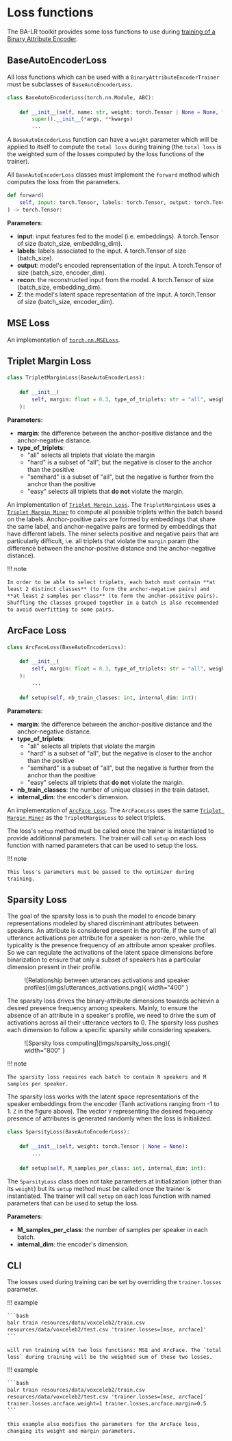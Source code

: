 # Loss functions

The BA-LR toolkit provides some loss functions to use during [training of a Binary Attribute Encoder](./trainer.md).

## BaseAutoEncoderLoss

All loss functions which can be used with a `BinaryAttributeEncoderTrainer` must be subclasses of `BaseAutoEncoderLoss`.

```python
class BaseAutoEncoderLoss(torch.nn.Module, ABC):

    def __init__(self, name: str, weight: torch.Tensor | None = None, *args, **kwargs):
        super().__init__(*args, **kwargs)
        ...
```

A `BaseAutoEncoderLoss` function can have a `weight` parameter which will be applied to itself to compute the `total loss` during training (the `total loss` is the weighted sum of the losses computed by the loss functions of the trainer).

All `BaseAutoEncoderLoss` classes must implement the `forward` method which computes the loss from the parameters.

```python
def forward(
    self, input: torch.Tensor, labels: torch.Tensor, output: torch.Tensor, recon: torch.Tensor, Z: torch.Tensor,
) -> torch.Tensor:
```

**Parameters**:

* **input**: input features fed to the model (i.e. embeddings). A torch.Tensor of size (batch_size, embedding_dim).
* **labels**: labels associated to the input. A torch.Tensor of size (batch_size).
* **output**: model's encoded reprensentation of the input. A torch.Tensor of size (batch_size, encoder_dim).
* **recon**: the reconstructed input from the model. A torch.Tensor of size (batch_size, embedding_dim).
* **Z**: the model's latent space representation of the input. A torch.Tensor of size (batch_size, encoder_dim).

## MSE Loss

An implementation of [`torch.nn.MSELoss`](https://pytorch.org/docs/stable/generated/torch.nn.MSELoss.html).

## Triplet Margin Loss

```python
class TripletMarginLoss(BaseAutoEncoderLoss):

    def __init__(
        self, margin: float = 0.3, type_of_triplets: str = "all", weight: torch.Tensor | None = None,
    ):
```

**Parameters**:

* **margin**: the difference between the anchor-positive distance and the anchor-negative distance.
* **type_of_triplets**:
    * "all" selects all triplets that violate the margin
    * "hard" is a subset of "all", but the negative is closer to the anchor than the positive
    * "semihard" is a subset of "all", but the negative is further from the anchor than the positive
    * "easy" selects all triplets that **do not** violate the margin.

An implementation of [`Triplet Margin Loss`](https://kevinmusgrave.github.io/pytorch-metric-learning/losses/#tripletmarginloss). The `TripletMarginLoss` uses a [`Triplet Margin Miner`](https://kevinmusgrave.github.io/pytorch-metric-learning/miners/#tripletmarginminer) to compute all possible triplets within the batch based on the labels. Anchor-positive pairs are formed by embeddings that share the same label, and anchor-negative pairs are formed by embeddings that have different labels. The miner selects positive and negative pairs that are particularly difficult, i.e. all triplets that violate the `margin` param (the difference between the anchor-positive distance and the anchor-negative distance).

!!! note

    In order to be able to select triplets, each batch must contain **at least 2 distinct classes** (to form the anchor-negative pairs) and **at least 2 samples per class** (to form the anchor-positive pairs). Shuffling the classes grouped together in a batch is also recommended to avoid overfitting to some pairs.

## ArcFace Loss

```python
class ArcFaceLoss(BaseAutoEncoderLoss):

    def __init__(
        self, margin: float = 0.3, type_of_triplets: str = "all", weight: torch.Tensor | None = None,
    ):
        ...

    def setup(self, nb_train_classes: int, internal_dim: int):
```

**Parameters**:

* **margin**: the difference between the anchor-positive distance and the anchor-negative distance.
* **type_of_triplets**:
    * "all" selects all triplets that violate the margin
    * "hard" is a subset of "all", but the negative is closer to the anchor than the positive
    * "semihard" is a subset of "all", but the negative is further from the anchor than the positive
    * "easy" selects all triplets that **do not** violate the margin.
* **nb_train_classes**: the number of unique classes in the train dataset.
* **internal_dim**: the encoder's dimension.

An implementation of [`ArcFace Loss`](https://kevinmusgrave.github.io/pytorch-metric-learning/losses/#arcfaceloss). The `ArcFaceLoss` uses the same [`Triplet Margin Miner`](https://kevinmusgrave.github.io/pytorch-metric-learning/miners/#tripletmarginminer) as the `TripletMarginLoss` to select triplets.

The loss's `setup` method must be called once the trainer is instantiated to provide additionnal parameters. The trainer will call `setup` on each loss function with named parameters that can be used to setup the loss.

!!! note

    This loss's parameters must be passed to the optimizer during training.

## Sparsity Loss

The goal of the sparsity loss is to push the model to encode binary representations modeled by shared discriminant attributes between speakers. An attribute is considered present in the profile, if the sum of all utterance activations per attribute for a speaker is non-zero, while the typicality is the presence frequency of an attribute amon speaker profiles. So we can regulate the activations of the latent space dimensions before binarization to ensure that only a subset of speakers has a particular dimension present in their profile.

<figure markdown="span">
  ![Relationship between utterances activations and speaker profiles](imgs/utterances_activations.png){ width="400" }
  <!-- <figcaption>Example illustrating the relationship between utterances activations and speaker profiles used to compute the typicality</figcaption> -->
</figure>

The sparsity loss drives the binary-attribute dimensions towards achievin a desired presence frequency among speakers. Mainly, to ensure the absence of an attribute in a speaker's profile, we need to drive the sum of activations across all their utterance vectors to 0. The sparsity loss pushes each dimension to follow a specific sparsity while
considering speakers.

<figure markdown="span">
  ![Sparsity loss computing](imgs/sparsity_loss.png){ width="800" }
  <!-- <figcaption>Sparsity loss computing for a batch during training</figcaption> -->
</figure>

!!! note

    The sparsity loss requires each batch to contain N speakers and M samples per speaker.

The sparsity loss works with the latent space representations of the speaker embeddings from the encoder (Tanh activations ranging from -1 to 1. `Z` in the figure above). The vector `V` representing the desired frequency presence of attributes is generated randomly when the loss is initialized.

```python
class SparsityLoss(BaseAutoEncoderLoss):

    def __init__(self, weight: torch.Tensor | None = None):
        ...

    def setup(self, M_samples_per_class: int, internal_dim: int):
```

The `SparsityLoss` class does not take parameters at initialization (other than its `weight`) but its `setup` method must be called once the trainer is instantiated. The trainer will call `setup` on each loss function with named parameters that can be used to setup the loss.

**Parameters**:

* **M_samples_per_class**: the number of samples per speaker in each batch.
* **internal_dim**: the encoder's dimension.


## CLI

The losses used during training can be set by overriding the `trainer.losses` parameter.

!!! example

    ```bash
    balr train resources/data/voxceleb2/train.csv resources/data/voxceleb2/test.csv 'trainer.losses=[mse, arcface]'
    ```

    will run training with two loss functions: MSE and ArcFace. The `total loss` during training will be the weighted sum of these two losses.

!!! example

    ```bash
    balr train resources/data/voxceleb2/train.csv resources/data/voxceleb2/test.csv 'trainer.losses=[mse, arcface]' trainer.losses.arcface.weight=1 trainer.losses.arcface.margin=0.5
    ```

    this example also modifies the parameters for the ArcFace loss, changing its weight and margin parameters.
